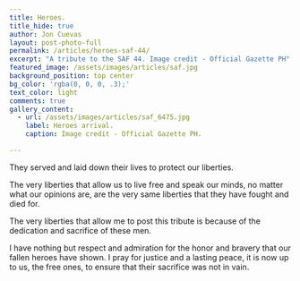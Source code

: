 ```yaml
---
title: Heroes.
title_hide: true
author: Jon Cuevas
layout: post-photo-full
permalink: /articles/heroes-saf-44/
excerpt: "A tribute to the SAF 44. Image credit - Official Gazette PH"
featured_image: /assets/images/articles/saf.jpg
background_position: top center
bg_color: 'rgba(0, 0, 0, .3);'
text_color: light
comments: true
gallery_content:
  - url: /assets/images/articles/saf_6475.jpg
    label: Heroes arrival.
    caption: Image credit - Official Gazette PH.

---
```


<p class="lead">
They served and laid down their lives to protect our liberties. 
</p>

<p class="lead">The very liberties that allow us to live free and speak our minds, no matter what our opinions are, are the very same liberties that they have fought and died for. </p>

<p class="lead">The very liberties that allow me to post this tribute is because of the dedication and sacrifice of these men. </p>

I have nothing but respect and admiration for the honor and bravery that our fallen heroes have shown. I pray for justice and a lasting peace, it is now up to us, the free ones, to ensure that their sacrifice was not in vain.

[1]: http://www.gov.ph/2015/01/29/january-30-2015-is-a-national-day-of-mourning/
